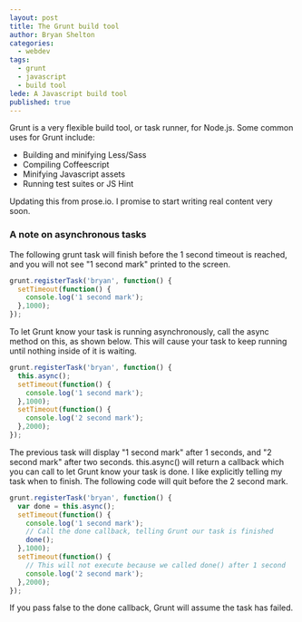 ```yaml
---
layout: post
title: The Grunt build tool
author: Bryan Shelton
categories: 
  - webdev
tags: 
  - grunt
  - javascript
  - build tool
lede: A Javascript build tool
published: true
---
```


Grunt is a very flexible build tool, or task runner, for Node.js. Some common uses for Grunt include:

  - Building and minifying Less/Sass
  - Compiling Coffeescript
  - Minifying Javascript assets
  - Running test suites or JS Hint
 
Updating this from prose.io. I promise to start writing real content very soon.

### A note on asynchronous tasks ###

The following grunt task will finish before the 1 second timeout is reached,
and you will not see "1 second mark" printed to the screen.

```javascript
grunt.registerTask('bryan', function() {
  setTimeout(function() {
    console.log('1 second mark');
  },1000);
});
```

To let Grunt know your task is running asynchronously, call the async method on this, as shown below. This will cause your task to 
keep running until nothing inside of it is waiting.

```javascript
grunt.registerTask('bryan', function() {
  this.async();
  setTimeout(function() {
    console.log('1 second mark');
  },1000);
  setTimeout(function() {
    console.log('2 second mark');
  },2000);
});
```

The previous task will display "1 second mark" after 1 seconds, and "2 second mark" after two seconds. this.async() will return
a callback which you can call to let Grunt know your task is done. I like explicitly telling my task when to finish.
The following code will quit before the 2 second mark.

```javascript
grunt.registerTask('bryan', function() {
  var done = this.async();
  setTimeout(function() {
    console.log('1 second mark');
    // Call the done callback, telling Grunt our task is finished
    done();
  },1000);
  setTimeout(function() {
    // This will not execute because we called done() after 1 second
    console.log('2 second mark');
  },2000);
});
```

If you pass false to the done callback, Grunt will assume the task has failed.